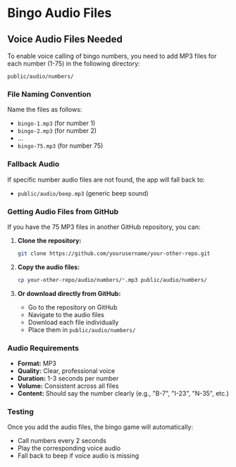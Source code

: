 # Bingo Audio Files

## Voice Audio Files Needed

To enable voice calling of bingo numbers, you need to add MP3 files for each number (1-75) in the following directory:

```
public/audio/numbers/
```

### File Naming Convention

Name the files as follows:
- `bingo-1.mp3` (for number 1)
- `bingo-2.mp3` (for number 2)
- ...
- `bingo-75.mp3` (for number 75)

### Fallback Audio

If specific number audio files are not found, the app will fall back to:
- `public/audio/beep.mp3` (generic beep sound)

### Getting Audio Files from GitHub

If you have the 75 MP3 files in another GitHub repository, you can:

1. **Clone the repository:**
   ```bash
   git clone https://github.com/yourusername/your-other-repo.git
   ```

2. **Copy the audio files:**
   ```bash
   cp your-other-repo/audio/numbers/*.mp3 public/audio/numbers/
   ```

3. **Or download directly from GitHub:**
   - Go to the repository on GitHub
   - Navigate to the audio files
   - Download each file individually
   - Place them in `public/audio/numbers/`

### Audio Requirements

- **Format:** MP3
- **Quality:** Clear, professional voice
- **Duration:** 1-3 seconds per number
- **Volume:** Consistent across all files
- **Content:** Should say the number clearly (e.g., "B-7", "I-23", "N-35", etc.)

### Testing

Once you add the audio files, the bingo game will automatically:
- Call numbers every 2 seconds
- Play the corresponding voice audio
- Fall back to beep if voice audio is missing
